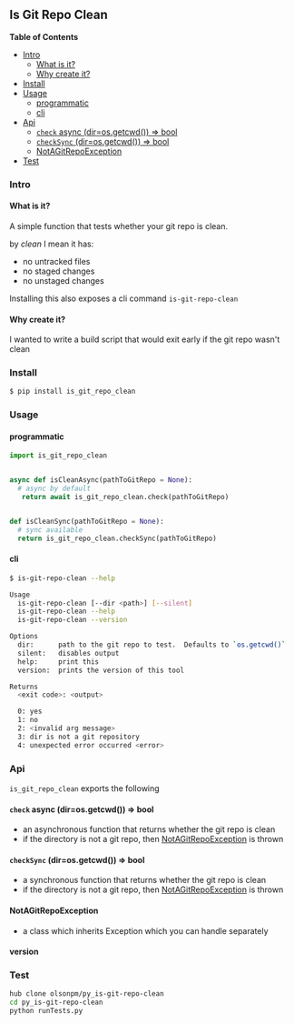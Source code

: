 ## Is Git Repo Clean

<!-- START doctoc generated TOC please keep comment here to allow auto update -->
<!-- DON'T EDIT THIS SECTION, INSTEAD RE-RUN doctoc TO UPDATE -->
**Table of Contents**

- [Intro](#intro)
    - [What is it?](#what-is-it)
    - [Why create it?](#why-create-it)
- [Install](#install)
- [Usage](#usage)
    - [programmatic](#programmatic)
    - [cli](#cli)
- [Api](#api)
    - [`check` async (dir=os.getcwd()) => bool](#check-async-dirosgetcwd--bool)
    - [`checkSync` (dir=os.getcwd()) => bool](#checksync-dirosgetcwd--bool)
    - [NotAGitRepoException](#notagitrepoexception)
- [Test](#test)

<!-- END doctoc generated TOC please keep comment here to allow auto update -->


### Intro

#### What is it?

A simple function that tests whether your git repo is clean.

by *clean* I mean it has:
- no untracked files
- no staged changes
- no unstaged changes

Installing this also exposes a cli command `is-git-repo-clean`


#### Why create it?

I wanted to write a build script that would exit early if the git repo
wasn't clean


### Install

```sh
$ pip install is_git_repo_clean
```


### Usage

#### programmatic

```python
import is_git_repo_clean


async def isCleanAsync(pathToGitRepo = None):
  # async by default
   return await is_git_repo_clean.check(pathToGitRepo)


def isCleanSync(pathToGitRepo = None):
  # sync available
  return is_git_repo_clean.checkSync(pathToGitRepo)
```

#### cli

```sh
$ is-git-repo-clean --help

Usage
  is-git-repo-clean [--dir <path>] [--silent]
  is-git-repo-clean --help
  is-git-repo-clean --version

Options
  dir:      path to the git repo to test.  Defaults to `os.getcwd()`
  silent:   disables output
  help:     print this
  version:  prints the version of this tool

Returns
  <exit code>: <output>

  0: yes
  1: no
  2: <invalid arg message>
  3: dir is not a git repository
  4: unexpected error occurred <error>
```


### Api

`is_git_repo_clean` exports the following


#### `check` async (dir=os.getcwd()) => bool
 - an asynchronous function that returns whether the git repo is clean
 - if the directory is not a git repo, then
   [NotAGitRepoException](#NotAGitRepoException) is thrown


#### `checkSync` (dir=os.getcwd()) => bool
 - a synchronous function that returns whether the git repo is clean
 - if the directory is not a git repo, then
   [NotAGitRepoException](#NotAGitRepoException) is thrown


#### NotAGitRepoException
 - a class which inherits Exception which you can handle separately


#### version


### Test

```sh
hub clone olsonpm/py_is-git-repo-clean
cd py_is-git-repo-clean
python runTests.py
```
